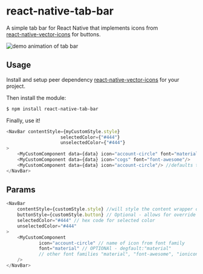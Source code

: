 # react-native-tab-bar
A simple tab bar for React Native that implements icons from  
[react-native-vector-icons](https://github.com/oblador/react-native-vector-icons) for buttons.

![demo animation of tab bar](https://raw.githubusercontent.com/northwesternmutual/react-native-tab-bar/master/images/tab_bar_demo2.gif)

## Usage

Install and setup peer dependency [react-native-vector-icons](https://github.com/oblador/react-native-vector-icons) for your project.  
  
Then install the module:

```bash
$ npm install react-native-tab-bar
```

Finally, use it!  

```javascript
<NavBar contentStyle={myCustomStyle.style}
                    selectedColor={"#444"}
                    unselectedColor={"#444"}
>
    <MyCustomComponent data={data} icon="account-circle" font="material"/>
    <MyCustomComponent data={data} icon="cogs" font="font-awesome"/>
    <MyCustomComponent data={data} icon="account-circle"/> //defaults to material
</NavBar>
```

## Params

```javascript
<NavBar 
    contentStyle={customStyle.style} //will style the content wrapper of the selected tab
    buttonStyle={customStyle.button} // Optional - allows for override of default button styles
    selectedColor="#444" // hex code for selected color
    unselectedColor="#444"
>
    <MyCustomComponent 
            icon="account-circle" // name of icon from font family
            font="material" // OPTIONAl - degfault:"material"
            // other font families "material", "font-awesome", "ionicons", "evil-icons", "entypo", "foundation", "octicons", "zocial"
    />
</NavBar>
```
